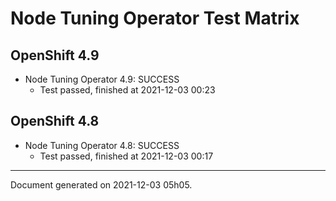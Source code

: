 
Node Tuning Operator Test Matrix
================================

OpenShift 4.9
-------------



* Node Tuning Operator 4.9: SUCCESS
  - Test passed, finished at 2021-12-03 00:23

OpenShift 4.8
-------------



* Node Tuning Operator 4.8: SUCCESS
  - Test passed, finished at 2021-12-03 00:17

---
Document generated on 2021-12-03 05h05.
